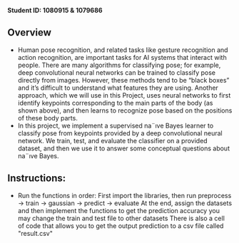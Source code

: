 **Student ID: 1080915 & 1079686**

## Overview
* Human pose recognition, and related tasks like gesture recognition and action recognition, are important
tasks for AI systems that interact with people. There are many algorithms for classifying pose;
for example, deep convolutional neural networks can be trained to classify pose directly from images.
However, these methods tend to be “black boxes” and it’s difficult to understand what features they
are using. Another approach, which we will use in this Project, uses neural networks to first identify
keypoints corresponding to the main parts of the body (as shown above), and then learns to recognize
pose based on the positions of these body parts.</br>
* In this project, we implement a supervised na¨ıve Bayes learner to classify pose from keypoints
provided by a deep convolutional neural network. We train, test, and evaluate the classifier
on a provided dataset, and then we use it to answer some conceptual questions about na¨ıve Bayes.

## Instructions:
* Run the functions in order:
First import the libraries, then run
preprocess -> train -> gaussian -> predict -> evaluate
At the end, assign the datasets and then implement the functions to get the prediction accuracy
you may change the train and test file to other datasets
There is also a cell of code that allows you to get the output prediction to a csv file called "result.csv"
